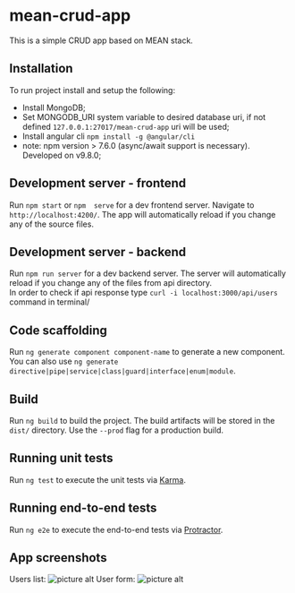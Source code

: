 # mean-crud-app

This is a simple CRUD app based on MEAN stack. 

## Installation

To run project install and setup the following:
* Install MongoDB;
* Set MONGODB_URI system variable to desired database uri, if not defined `127.0.0.1:27017/mean-crud-app` uri will be used;
* Install angular cli `npm install -g @angular/cli`  
* note: npm version > 7.6.0 (async/await support is necessary). Developed on v9.8.0;

## Development server - frontend

Run `npm start` or `npm  serve` for a dev frontend server. Navigate to `http://localhost:4200/`. The app will automatically reload if you change any of the source files.

## Development server - backend 

Run `npm run server` for a dev backend server. The server will automatically reload if you change any of the files from api directory.  
In order to check if api response type `curl -i localhost:3000/api/users` command in terminal/

## Code scaffolding

Run `ng generate component component-name` to generate a new component. You can also use `ng generate directive|pipe|service|class|guard|interface|enum|module`.

## Build

Run `ng build` to build the project. The build artifacts will be stored in the `dist/` directory. Use the `--prod` flag for a production build.

## Running unit tests

Run `ng test` to execute the unit tests via [Karma](https://karma-runner.github.io).

## Running end-to-end tests

Run `ng e2e` to execute the end-to-end tests via [Protractor](http://www.protractortest.org/).

## App screenshots

Users list:
![picture alt](http://crud.miwu.pl/crud-list.png "Users list")
User form:
![picture alt](http://crud.miwu.pl/crud-form.png "User form")
